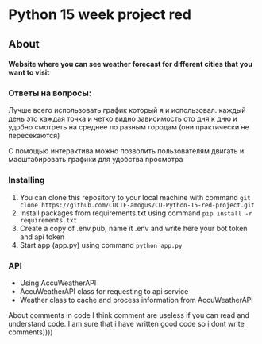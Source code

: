 # Python 15 week project red

## About
#### Website where you can see weather forecast for different cities that you want to visit

### Ответы на вопросы:
Лучше всего использовать график который я и использовал. каждый день это каждая точка и четко видно зависимость ото дня к дню и удобно смотреть на среднее по разным городам (они практически не пересекаются)

С помощью интерактива можно позволить пользователям двигать и масштабировать графики для удобства просмотра

### Installing

1) You can clone this repository to your local machine with command ```git clone https://github.com/CUCTF-amogus/CU-Python-15-red-project.git```
2) Install packages from requirements.txt using command ```pip install -r requirements.txt```
3) Create a copy of .env.pub, name it .env and write here your bot token and api token
4) Start app (app.py) using command ```python app.py```

### API
- Using AccuWeatherAPI
- AccuWeatherAPI class for requesting to api service
- Weather class to cache and process information from AccuWeatherAPI

About comments in code
I think comment are useless if you can read and understand code. I am sure that i have written good code so i dont write comments))))
